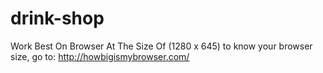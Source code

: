 # drink-shop
Work Best On Browser At The Size Of (1280 x 645)
to know your browser size, go to: http://howbigismybrowser.com/
